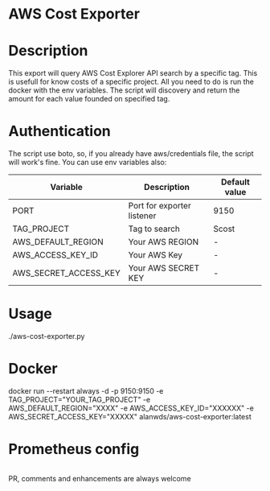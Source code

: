 # AWS Cost Exporter

# Description

This export will query AWS Cost Explorer API search by a specific tag. This is usefull for know costs of a specific project. All you need to do is run the docker with the env variables. The script will discovery and return the amount for each value founded on specified tag.

# Authentication

The script use boto, so, if you already have aws/credentials file, the script will work's fine. You can use env variables also:

|Variable|Description|Default value|
|--------|-----------|-------------|
|PORT|Port for exporter listener| 9150|
|TAG_PROJECT|Tag to search|Scost|
|AWS_DEFAULT_REGION| Your AWS REGION|-|
|AWS_ACCESS_KEY_ID|Your AWS Key|-|
|AWS_SECRET_ACCESS_KEY|Your AWS SECRET KEY|-|

# Usage

./aws-cost-exporter.py

# Docker

docker run --restart always -d -p 9150:9150 -e TAG_PROJECT="YOUR_TAG_PROJECT" -e AWS_DEFAULT_REGION="XXXX" -e AWS_ACCESS_KEY_ID="XXXXXX" -e AWS_SECRET_ACCESS_KEY="XXXXX" alanwds/aws-cost-exporter:latest

# Prometheus config

######

PR, comments and enhancements are always welcome

